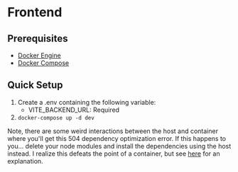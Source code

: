 # Frontend

## Prerequisites

- [Docker Engine](https://docs.docker.com/engine/)
- [Docker Compose](https://docs.docker.com/compose/)

## Quick Setup

1. Create a .env containing the following variable:
   - VITE_BACKEND_URL: Required
2. `docker-compose up -d dev`

Note, there are some weird interactions between the host and container where you'll get this 504
dependency optimization error. If this happens to you... delete your node modules and install the
dependencies using the host instead. I realize this defeats the point of a container, but see
[here](https://github.com/vitejs/vite/discussions/8749#discussioncomment-7276723) for an
explanation.
